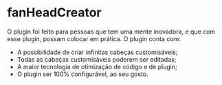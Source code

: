 # fanHeadCreator

O plugin foi feito para pessoas que tem uma mente inovadora, e que com esse plugin, possam colocar em prática. 
O plugin conta com:

* A possibilidade de criar infinitas cabeças customisáveis;
* Todas as cabeças customisáveis poderem ser editadas;
* A maior tecnologia de otimização de código e de plugin;
* O plugin ser 100% configurável, ao seu gosto.

